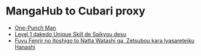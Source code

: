 # MangaHub to Cubari proxy

- [One-Punch Man](https://cubari.moe/read/gist/JYZme/)
- [Level 1 dakedo Unique Skill de Saikyou desu](https://cubari.moe/read/gist/JYZCm/)
- [Fuyu Fenrir no Itoshigo to Natta Watashi ga, Zetsubou kara Iyasareteiku Hanashi](https://cubari.moe/read/gist/JYZ0C/)